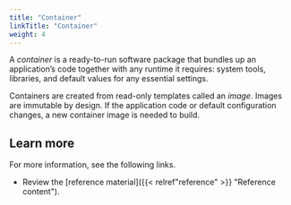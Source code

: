 ```yaml
---
title: "Container"
linkTitle: "Container"
weight: 4
---
```


A _container_ is a ready-to-run software package that bundles up an application’s code together with any runtime it requires: system tools, libraries, and default values for any essential settings.

Containers are created from read-only templates called an _image_. Images are immutable by design. If the application code or default configuration changes, a new container image is needed to build.

## Learn more

For more information, see the following links.

- Review the [reference material]({{< relref"reference" >}} "Reference content").

